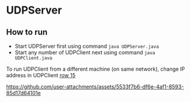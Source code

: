 # UDPServer

## How to run  
*  Start UDPServer first using command `java UDPServer.java`
*  Start any number of UDPClient next using command `java UDPClient.java`

To run UDPClient from a different machine (on same network), change IP address in UDPClient [row 15](https://github.com/audreytracy/UDPServer/blob/main/UDPClient.java#L17)


https://github.com/user-attachments/assets/5533f7b6-df6e-4af1-8593-85d17d64101e

